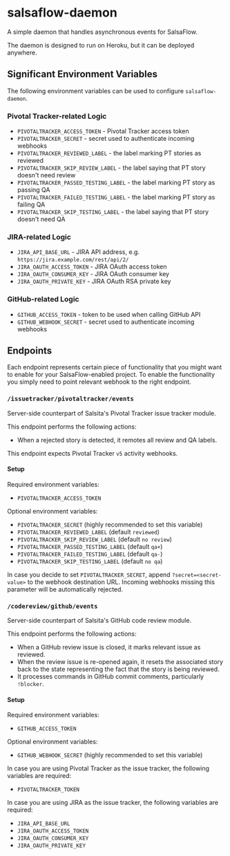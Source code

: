 # salsaflow-daemon

A simple daemon that handles asynchronous events for SalsaFlow.

The daemon is designed to run on Heroku, but it can be deployed anywhere.

## Significant Environment Variables

The following environment variables can be used to configure `salsaflow-daemon`.

### Pivotal Tracker-related Logic

* `PIVOTALTRACKER_ACCESS_TOKEN` - Pivotal Tracker access token
* `PIVOTALTRACKER_SECRET` - secret used to authenticate incoming webhooks
* `PIVOTALTRACKER_REVIEWED_LABEL` - the label marking PT stories as reviewed
* `PIVOTALTRACKER_SKIP_REVIEW_LABEL` - the label saying that PT story doesn't need review
* `PIVOTALTRACKER_PASSED_TESTING_LABEL` - the label marking PT story as passing QA
* `PIVOTALTRACKER_FAILED_TESTING_LABEL` - the label marking PT story as failing QA
* `PIVOTALTRACKER_SKIP_TESTING_LABEL` - the label saying that PT story doesn't need QA

### JIRA-related Logic

* `JIRA_API_BASE_URL` - JIRA API address, e.g. `https://jira.example.com/rest/api/2/`
* `JIRA_OAUTH_ACCESS_TOKEN` - JIRA OAuth access token
* `JIRA_OAUTH_CONSUMER_KEY` - JIRA OAuth consumer key
* `JIRA_OAUTH_PRIVATE_KEY` - JIRA OAuth RSA private key

### GitHub-related Logic

* `GITHUB_ACCESS_TOKEN` - token to be used when calling GitHub API
* `GITHUB_WEBHOOK_SECRET` - secret used to authenticate incoming webhooks

## Endpoints

Each endpoint represents certain piece of functionality that you might want to
enable for your SalsaFlow-enabled project. To enable the functionality you simply
need to point relevant webhook to the right endpoint.

### `/issuetracker/pivotaltracker/events`

Server-side counterpart of Salsita's Pivotal Tracker issue tracker module.

This endpoint performs the following actions:

* When a rejected story is detected, it remotes all review and QA labels.

This endpoint expects Pivotal Tracker `v5` activity webhooks.

#### Setup

Required environment variables:

* `PIVOTALTRACKER_ACCESS_TOKEN`

Optional environment variables:

* `PIVOTALTRACKER_SECRET` (highly recommended to set this variable)
* `PIVOTALTRACKER_REVIEWED_LABEL` (default `reviewed`)
* `PIVOTALTRACKER_SKIP_REVIEW_LABEL` (default `no review`)
* `PIVOTALTRACKER_PASSED_TESTING_LABEL` (default `qa+`)
* `PIVOTALTRACKER_FAILED_TESTING_LABEL` (default `qa-`)
* `PIVOTALTRACKER_SKIP_TESTING_LABEL` (default `no qa`)

In case you decide to set `PIVOTALTRACKER_SECRET`, append `?secret=<secret-value>`
to the webhook destination URL. Incoming webhooks missing this parameter
will be automatically rejected.

### `/codereview/github/events`

Server-side counterpart of Salsita's GitHub code review module.

This endpoint performs the following actions:

* When a GitHub review issue is closed, it marks relevant issue as reviewed.
* When the review issue is re-opened again, it resets the associated story
  back to the state representing the fact that the story is being reviewed.
* It processes commands in GitHub commit comments, particularly `!blocker`.

#### Setup

Required environment variables:

* `GITHUB_ACCESS_TOKEN`

Optional environment variables:

* `GITHUB_WEBHOOK_SECRET` (highly recommended to set this variable)

In case you are using Pivotal Tracker as the issue tracker,
the following variables are required:

* `PIVOTALTRACKER_TOKEN`

In case you are using JIRA as the issue tracker,
the following variables are required:

* `JIRA_API_BASE_URL`
* `JIRA_OAUTH_ACCESS_TOKEN`
* `JIRA_OAUTH_CONSUMER_KEY`
* `JIRA_OAUTH_PRIVATE_KEY`
